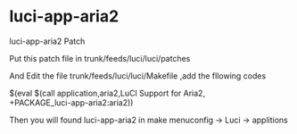 luci-app-aria2
==============

luci-app-aria2    Patch


Put this  patch file in   trunk/feeds/luci/luci/patches 

And Edit the file trunk/feeds/luci/luci/Makefile ,add the fllowing codes  


$(eval $(call application,aria2,LuCI Support for Aria2,\
  +PACKAGE_luci-app-aria2:aria2))

Then you will found  luci-app-aria2  in  make menuconfig -> Luci -> applitions